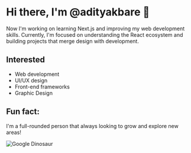 # Hi there, I'm @adityakbare 👋
Now I'm working on learning Next.js and improving my web development skills. Currently, I'm focused on understanding the React ecosystem and building projects that merge design with development.

## Interested
- Web development
- UI/UX design
- Front-end frameworks
- Graphic Design

## Fun fact: 
I'm a full-rounded person that always looking to grow and explore new areas!

![Google Dinosaur](https://cdn-images-1.medium.com/v2/resize:fit:688/1*82D2cg8Gpe9CVISaph6RPg.gif)
